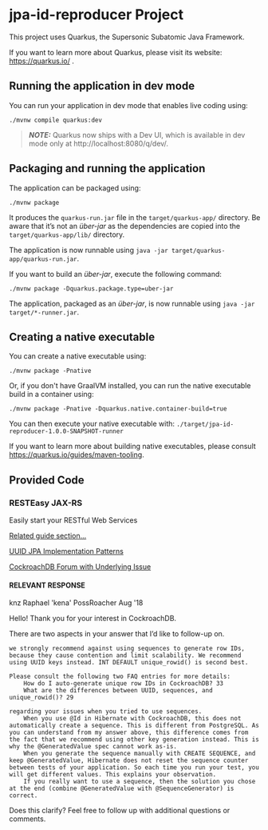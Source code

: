 # jpa-id-reproducer Project

This project uses Quarkus, the Supersonic Subatomic Java Framework.

If you want to learn more about Quarkus, please visit its website: https://quarkus.io/ .

## Running the application in dev mode

You can run your application in dev mode that enables live coding using:
```shell script
./mvnw compile quarkus:dev
```

> **_NOTE:_**  Quarkus now ships with a Dev UI, which is available in dev mode only at http://localhost:8080/q/dev/.

## Packaging and running the application

The application can be packaged using:
```shell script
./mvnw package
```
It produces the `quarkus-run.jar` file in the `target/quarkus-app/` directory.
Be aware that it’s not an _über-jar_ as the dependencies are copied into the `target/quarkus-app/lib/` directory.

The application is now runnable using `java -jar target/quarkus-app/quarkus-run.jar`.

If you want to build an _über-jar_, execute the following command:
```shell script
./mvnw package -Dquarkus.package.type=uber-jar
```

The application, packaged as an _über-jar_, is now runnable using `java -jar target/*-runner.jar`.

## Creating a native executable

You can create a native executable using: 
```shell script
./mvnw package -Pnative
```

Or, if you don't have GraalVM installed, you can run the native executable build in a container using: 
```shell script
./mvnw package -Pnative -Dquarkus.native.container-build=true
```

You can then execute your native executable with: `./target/jpa-id-reproducer-1.0.0-SNAPSHOT-runner`

If you want to learn more about building native executables, please consult https://quarkus.io/guides/maven-tooling.

## Provided Code

### RESTEasy JAX-RS

Easily start your RESTful Web Services

[Related guide section...](https://quarkus.io/guides/getting-started#the-jax-rs-resources)

[UUID JPA Implementation Patterns](https://dzone.com/articles/jpa-implementation-patterns-6)


[CockroachDB Forum with Underlying Issue](https://forum.cockroachlabs.com/t/hibernate-sequence-generator-returns-negative-number-and-ignore-unique-rowid/1885)
#### RELEVANT RESPONSE
knz
Raphael 'kena' PossRoacher
Aug '18

Hello!
Thank you for your interest in CockroachDB.

There are two aspects in your answer that I’d like to follow-up on.

    we strongly recommend against using sequences to generate row IDs, because they cause contention and limit scalability. We recommend using UUID keys instead. INT DEFAULT unique_rowid() is second best.

    Please consult the following two FAQ entries for more details:
        How do I auto-generate unique row IDs in CockroachDB? 33
        What are the differences between UUID, sequences, and unique_rowid()? 29

    regarding your issues when you tried to use sequences.
        When you use @Id in Hibernate with CockroachDB, this does not automatically create a sequence. This is different from PostgreSQL. As you can understand from my answer above, this difference comes from the fact that we recommend using other key generation instead. This is why the @GeneratedValue spec cannot work as-is.
        When you generate the sequence manually with CREATE SEQUENCE, and keep @GeneratedValue, Hibernate does not reset the sequence counter between tests of your application. So each time you run your test, you will get different values. This explains your observation.
        If you really want to use a sequence, then the solution you chose at the end (combine @GeneratedValue with @SequenceGenerator) is correct.

Does this clarify? Feel free to follow up with additional questions or comments.